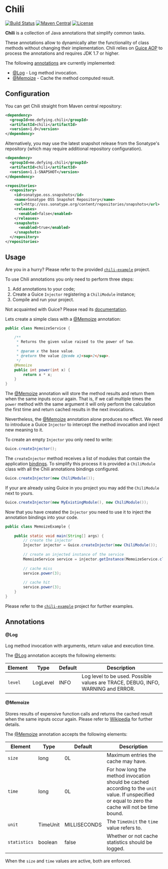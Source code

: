 # Chili

[![Build Status](https://travis-ci.org/marmelo/chili.svg?branch=master)](https://travis-ci.org/marmelo/chili)
[![Maven Central](https://img.shields.io/badge/maven--central-v1.0-blue.svg)](http://search.maven.org/#artifactdetails|me.defying.chili|chili|1.0|jar)
[![License](https://img.shields.io/badge/license-MIT-blue.svg)](https://github.com/marmelo/chili/blob/master/LICENSE)


**Chili** is a collection of Java annotations that simplify common tasks.

These annotations allow to dynamically alter the functionality of class methods
without changing their implementation. Chili relies on [Guice AOP](https://github.com/google/guice/wiki/AOP)
to process the annotations and requires JDK 1.7 or higher.

The following [annotations](#annotations) are currently implemented:

- [@Log](#log) - Log method invocation.
- [@Memoize](#memoize) - Cache the method computed result.


## Configuration

You can get Chili straight from Maven central repository:

```xml
<dependency>
  <groupId>me.defying.chili</groupId>
  <artifactId>chili</artifactId>
  <version>1.0</version>
</dependency>
```

Alternatively, you may use the latest snapshot release from the Sonatype's repository (which may require additional repository configuration).

```xml
<dependency>
  <groupId>me.defying.chili</groupId>
  <artifactId>chili</artifactId>
  <version>1.1-SNAPSHOT</version>
</dependency>
```

```xml
<repositories>
  <repository>
    <id>sonatype.oss.snapshots</id>
    <name>Sonatype OSS Snapshot Repository</name>
    <url>http://oss.sonatype.org/content/repositories/snapshots</url>
    <releases>
      <enabled>false</enabled>
    </releases>
    <snapshots>
      <enabled>true</enabled>
    </snapshots>
  </repository>
</repositories>
```

## Usage

Are you in a hurry? Please refer to the provided [```chili-example```](https://github.com/marmelo/chili/tree/master/chili-example) project.

To use Chili annotations you only need to perform three steps:

1. Add annotations to your code;
2. Create a Guice ```Injector``` registering a ```ChiliModule``` instance;
3. Compile and run your project.

Not acquainted with Guice? Please read its [documentation](https://github.com/google/guice/wiki/Motivation).

Lets create a simple class with a [@Memoize](#memoize) annotation:

```java
public class MemoizeService {

    /**
     * Returns the given value raised to the power of two.
     * 
     * @param x the base value.
     * @return the value {@code x}<sup>2</sup>.
     */
    @Memoize
    public int power(int x) {
        return x * x;
    }
}
```

The [@Memoize](#memoize) annotation will store the method results and return them when
the same inputs occur again. That is, if we call multiple times the ```power``` method
with the same argument it will only perform the calculation the first time and return
cached results in the next invocations.

Nevertheless, the [@Memoize](#memoize) annotation alone produces no effect. We need to
introduce a Guice ```Injector``` to intercept the method invocation and inject new meaning
to it.

To create an empty ```Injector``` you only need to write:

```java
Guice.createInjector();
```

The ```createInjector``` method receives a list of modules that contain the application
[bindings](https://github.com/google/guice/wiki/Bindings). To simplify this process it
is provided a ```ChiliModule``` class with all the Chili annotations bindings configured.

```java
Guice.createInjector(new ChiliModule());
```

If your are already using Guice in you project you may add the ```ChiliModule``` next to yours.

```java
Guice.createInjector(new MyExistingModule(), new ChiliModule());
```

Now that you have created the ```Injector``` you need to use it to inject the annotation
bindings into your code.

```java
public class MemoizeExample {
    
    public static void main(String[] args) {
        // create the injector
        Injector injector = Guice.createInjector(new ChiliModule());
 
        // create an injected instance of the service
        MemoizeService service = injector.getInstance(MemoizeService.class);
        
        // cache miss
        service.power(3);
        
        // cache hit
        service.power(3);
    }
}
```

Please refer to the [```chili-example```](https://github.com/marmelo/chili/tree/master/chili-example)
project for further examples.


## Annotations

#### @Log

Log method invocation with arguments, return value and execution time.

The [@Log](#log) annotation accepts the following elements:

| Element     | Type     | Default       | Description  |
| ----------- | -------- | ------------- | ------------ |
| ```level``` | LogLevel | INFO | Log level to be used. Possible values are TRACE, DEBUG, INFO, WARNING and ERROR. |

#### @Memoize

Stores results of expensive function calls and returns the cached result when the
same inputs occur again. Please refer to [Wikipedia](https://en.wikipedia.org/wiki/Memoization)
for further details.

The [@Memoize](#memoize) annotation accepts the following elements:

| Element    | Type     | Default      | Description  |
| ---------- | -------- | ------------ | ------------ |
| ```size```       | long     | 0L           | Maximum entries the cache may have. |
| ```time```       | long     | 0L           | For how long the method invocation should be cached according to the ```unit``` value. If unspecified or equal to zero the cache will not be time bound. |
| ```unit```       | TimeUnit | MILLISECONDS | The ```TimeUnit``` the ```time``` value refers to. |
| ```statistics``` | boolean  | false        | Whether or not cache statistics should be logged. |

When the ```size``` and ```time``` values are active, both are enforced.

